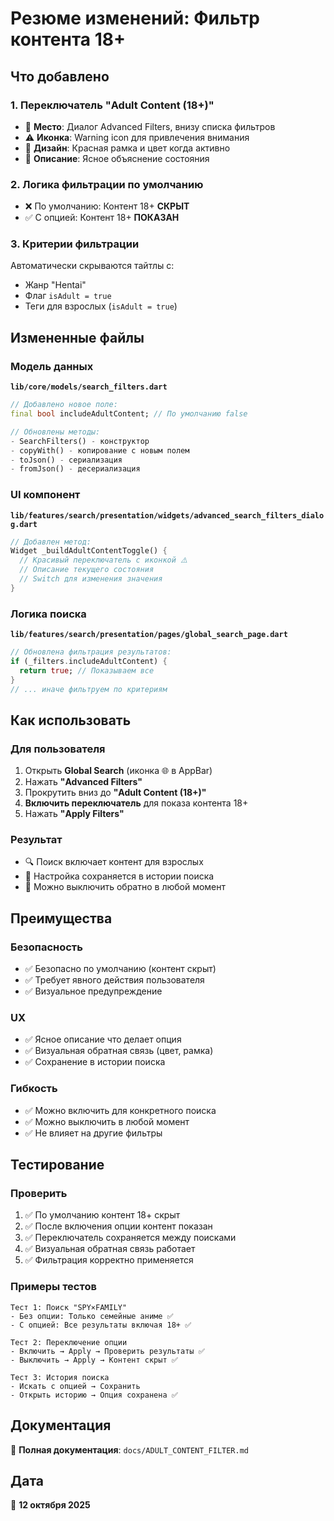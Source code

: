 # Резюме изменений: Фильтр контента 18+

## Что добавлено

### 1. Переключатель "Adult Content (18+)"
- 📍 **Место**: Диалог Advanced Filters, внизу списка фильтров
- ⚠️ **Иконка**: Warning icon для привлечения внимания
- 🎨 **Дизайн**: Красная рамка и цвет когда активно
- 💬 **Описание**: Ясное объяснение состояния

### 2. Логика фильтрации по умолчанию
- ❌ По умолчанию: Контент 18+ **СКРЫТ**
- ✅ С опцией: Контент 18+ **ПОКАЗАН**

### 3. Критерии фильтрации
Автоматически скрываются тайтлы с:
- Жанр "Hentai"
- Флаг `isAdult = true`
- Теги для взрослых (`isAdult = true`)

## Измененные файлы

### Модель данных
**`lib/core/models/search_filters.dart`**
```dart
// Добавлено новое поле:
final bool includeAdultContent; // По умолчанию false

// Обновлены методы:
- SearchFilters() - конструктор
- copyWith() - копирование с новым полем
- toJson() - сериализация
- fromJson() - десериализация
```

### UI компонент
**`lib/features/search/presentation/widgets/advanced_search_filters_dialog.dart`**
```dart
// Добавлен метод:
Widget _buildAdultContentToggle() {
  // Красивый переключатель с иконкой ⚠️
  // Описание текущего состояния
  // Switch для изменения значения
}
```

### Логика поиска
**`lib/features/search/presentation/pages/global_search_page.dart`**
```dart
// Обновлена фильтрация результатов:
if (_filters.includeAdultContent) {
  return true; // Показываем все
}
// ... иначе фильтруем по критериям
```

## Как использовать

### Для пользователя
1. Открыть **Global Search** (иконка 🌐 в AppBar)
2. Нажать **"Advanced Filters"**
3. Прокрутить вниз до **"Adult Content (18+)"**
4. **Включить переключатель** для показа контента 18+
5. Нажать **"Apply Filters"**

### Результат
- 🔍 Поиск включает контент для взрослых
- 💾 Настройка сохраняется в истории поиска
- 🔄 Можно выключить обратно в любой момент

## Преимущества

### Безопасность
- ✅ Безопасно по умолчанию (контент скрыт)
- ✅ Требует явного действия пользователя
- ✅ Визуальное предупреждение

### UX
- ✅ Ясное описание что делает опция
- ✅ Визуальная обратная связь (цвет, рамка)
- ✅ Сохранение в истории поиска

### Гибкость
- ✅ Можно включить для конкретного поиска
- ✅ Можно выключить в любой момент
- ✅ Не влияет на другие фильтры

## Тестирование

### Проверить
1. ✅ По умолчанию контент 18+ скрыт
2. ✅ После включения опции контент показан
3. ✅ Переключатель сохраняется между поисками
4. ✅ Визуальная обратная связь работает
5. ✅ Фильтрация корректно применяется

### Примеры тестов
```
Тест 1: Поиск "SPY×FAMILY"
- Без опции: Только семейные аниме ✅
- С опцией: Все результаты включая 18+ ✅

Тест 2: Переключение опции
- Включить → Apply → Проверить результаты ✅
- Выключить → Apply → Контент скрыт ✅

Тест 3: История поиска
- Искать с опцией → Сохранить
- Открыть историю → Опция сохранена ✅
```

## Документация
📄 **Полная документация**: `docs/ADULT_CONTENT_FILTER.md`

## Дата
📅 **12 октября 2025**
